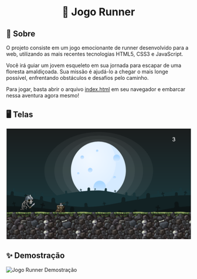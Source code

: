 <h1 align="center">
    <p> 🏴 Jogo Runner </p>
</h1>

## 🔖 Sobre

O projeto consiste em um jogo emocionante de runner desenvolvido para a web, utilizando as mais recentes tecnologias HTML5, CSS3 e JavaScript.

Você irá guiar um jovem esqueleto em sua jornada para escapar de uma floresta amaldiçoada. Sua missão é ajudá-lo a chegar o mais longe possível, enfrentando obstáculos e desafios pelo caminho.

Para jogar, basta abrir o arquivo [index.html](index.html) em seu navegador e embarcar nessa aventura agora mesmo!

## 🖥️ Telas

![Jogo Runner](../../../public/assets/images/jogo-runner.png)

## ✨ Demostração

![Jogo Runner Demostração](../../../public/assets/images/jogo-runner_demo.gif)
